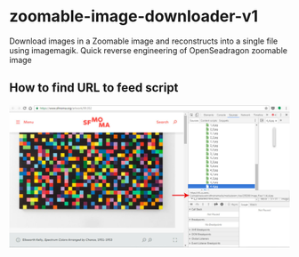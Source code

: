 # zoomable-image-downloader-v1
Download images in a Zoomable image and reconstructs into a single file using imagemagik. Quick reverse engineering of OpenSeadragon zoomable image

## How to find URL to feed script
![Screenshot](https://github.com/benmichae/zoomable-image-downloader/blob/master/benmichae-zoomable-image-downloader-how-to-find-correct-URL.jpg)

